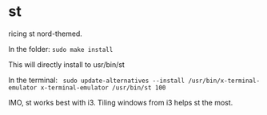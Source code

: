 # st
ricing st nord-themed. 

In the folder:
`sudo make install`

This will directly install to usr/bin/st

In the terminal:
` sudo update-alternatives --install /usr/bin/x-terminal-emulator x-terminal-emulator /usr/bin/st 100`

IMO, st works best with i3. Tiling windows from i3 helps st the most.
